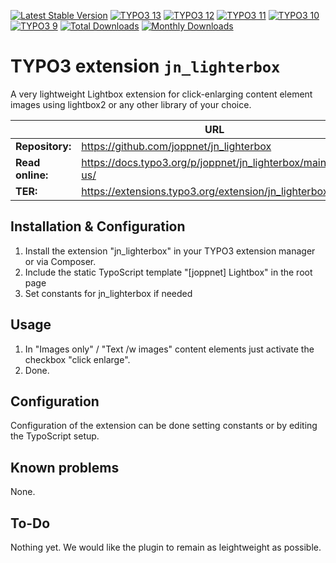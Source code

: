 [![Latest Stable Version](https://poser.pugx.org/joppnet/jn_lighterbox/v/stable.svg)](https://extensions.typo3.org/extension/jn_lighterbox/)
[![TYPO3 13](https://img.shields.io/badge/TYPO3-13-orange.svg)](https://get.typo3.org/version/13)
[![TYPO3 12](https://img.shields.io/badge/TYPO3-12-orange.svg)](https://get.typo3.org/version/12)
[![TYPO3 11](https://img.shields.io/badge/TYPO3-11-orange.svg)](https://get.typo3.org/version/11)
[![TYPO3 10](https://img.shields.io/badge/TYPO3-10-orange.svg)](https://get.typo3.org/version/10)
[![TYPO3 9](https://img.shields.io/badge/TYPO3-9-orange.svg)](https://get.typo3.org/version/9)
[![Total Downloads](https://poser.pugx.org/joppnet/jn_lighterbox/d/total.svg)](https://packagist.org/packages/joppnet/jn_lighterbox)
[![Monthly Downloads](https://poser.pugx.org/joppnet/jn_lighterbox/d/monthly)](https://packagist.org/packages/joppnet/jn_lighterbox)

# TYPO3 extension `jn_lighterbox`

A very lightweight Lightbox extension for click-enlarging content element images using lightbox2 or any other library of your choice.

|                  | URL                                                               |
|------------------|-------------------------------------------------------------------|
| **Repository:**  | https://github.com/joppnet/jn_lighterbox                   |
| **Read online:** | https://docs.typo3.org/p/joppnet/jn_lighterbox/main/en-us/ |
| **TER:**         | https://extensions.typo3.org/extension/jn_lighterbox       |

## Installation & Configuration

1. Install the extension "jn_lighterbox" in your TYPO3 extension manager or via Composer.
2. Include the static TypoScript template "[joppnet] Lightbox" in the root page
3. Set constants for jn_lighterbox if needed

## Usage

1. In "Images only" / "Text /w images" content elements just activate the checkbox "click enlarge".
2. Done.

## Configuration

Configuration of the extension can be done setting constants or by editing the TypoScript setup.

## Known problems

None.

## To-Do

Nothing yet. We would like the plugin to remain as leightweight as possible.
